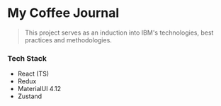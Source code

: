 # My Coffee Journal

> This project serves as an induction into IBM's technologies, best practices and methodologies. 

### Tech Stack
- React (TS)
- Redux 
- MaterialUI 4.12
- Zustand 
